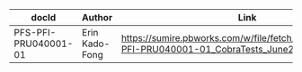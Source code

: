 docId | Author | Link
------|--------|-----
PFS-PFI-PRU040001-01 |Erin Kado-Fong| https://sumire.pbworks.com/w/file/fetch/126883949/PFS-PFI-PRU040001-01_CobraTests_June2018.pdf
